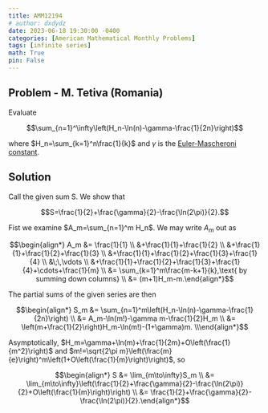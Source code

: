 ```yaml
---
title: AMM12194
# author: dxdydz
date: 2023-06-18 19:30:00 -0400
categories: [American Mathematical Monthly Problems]
tags: [infinite series]
math: True
pin: False
---
```


## Problem - M. Tetiva (Romania)

Evaluate

$$\sum_{n=1}^\infty\left(H_n-\ln(n)-\gamma-\frac{1}{2n}\right)$$

where $H_n=\sum_{k=1}^n\frac{1}{k}$ and $\gamma$ is the [Euler-Mascheroni constant](https://en.wikipedia.org/wiki/Euler%27s_constant).

## Solution

Call the given sum S. We show that

$$S=\frac{1}{2}+\frac{\gamma}{2}-\frac{\ln(2\pi)}{2}.$$

Fist we examine $A_m=\sum_{n=1}^m H_n$. We may write $A_m$ out as

$$\begin{align*}    A_m &= \frac{1}{1} \\        &+\frac{1}{1}+\frac{1}{2} \\        &+\frac{1}{1}+\frac{1}{2}+\frac{1}{3} \\        &+\frac{1}{1}+\frac{1}{2}+\frac{1}{3}+\frac{1}{4} \\        &\;\,\vdots \\        &+\frac{1}{1}+\frac{1}{2}+\frac{1}{3}+\frac{1}{4}+\cdots+\frac{1}{m} \\        &= \sum_{k=1}^m\frac{m-k+1}{k},\text{ by summing down columns} \\        &= (m+1)H_m-m.\end{align*}$$

The partial sums of the given series are then

$$\begin{align*}    S_m &= \sum_{n=1}^m\left(H_n-\ln(n)-\gamma-\frac{1}{2n}\right) \\        &= A_m-\ln(m!)-\gamma m-\frac{1}{2}H_m \\        &= \left(m+\frac{1}{2}\right)H_m-\ln(m!)-(1+\gamma)m. \\\end{align*}$$

Asymptotically, $H_m=\gamma+\ln(m)+\frac{1}{2m}+O\left(\frac{1}{m^2}\right)$ and $m!=\sqrt{2\pi m}\left(\frac{m}{e}\right)^m\left(1+O\left(\frac{1}{m}\right)\right)$, so

$$\begin{align*}    S &= \lim_{m\to\infty}S_m \\      &= \lim_{m\to\infty}\left(\frac{1}{2}+\frac{\gamma}{2}-\frac{\ln(2\pi)}{2}+O\left(\frac{1}{m}\right)\right) \\      &= \frac{1}{2}+\frac{\gamma}{2}-\frac{\ln(2\pi)}{2}.\end{align*}$$